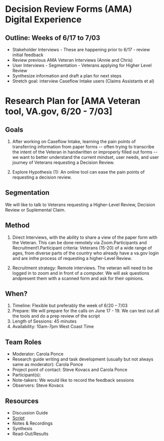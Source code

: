 # Decision Review Forms (AMA) Digital Experience
## Outline: Weeks of 6/17 to 7/03
- Stakeholder Interviews - These are happening prior to 6/17 - review
initial feedback
- Review previous AMA Veteran Interviews (Annie and Chris)
- User Interviews - Segmentation - Veterans applying for Higher Level
Review
- Synthesize information and draft a plan for next steps
- Stretch goal: interview Caseflow Intake users (Claims Assistants et al)

# Research Plan for [AMA Veteran tool, VA.gov, 6/20 - 7/03]
## Goals
1. After working on Caseflow Intake, learning the pain points of transferring information from paper forms -- often trying to transcribe the intent of the Veteran in handwritten or improperly filled out forms -- we want to better understand the current mindset, user needs, and user journey of Veterans requesting a Decision Review.

2. Explore Hypothesis (1): An online tool can ease the pain points of requesting a decision review.

## Segmentation
We will like to talk to Veterans requesting a Higher-Level Review, Decision Review or Suplemental Claim.

## Method
1. Direct Interviews, with the ability to share a view of the paper form with the Veteran.  This can be done remotely via Zoom.Participants and Recruitment1.Participant criteria: Veterans (15-20) of a wide range of ages, from diverse parts of the country who already have a va.gov login and are inthe process of requesting a higher-Level Review.

2. Recruitment strategy: Remote interviews. The veteran will need to be logged in to zoom and in front of a computer. We will ask questions andpresent them with a scanned form and ask for their opinions.

## When?
1. Timeline: Flexible but preferably the week of 6/20 – 7/03
2. Prepare: We will prepare for the calls on June 17 - 19. We can test out all the tools and do a prep review of the script
3. Length of Sessions: 45 minutes
4. Availability: 10am-7pm West Coast Time

## Team Roles
- Moderator: Carola Ponce
- Research guide writing and task development (usually but not always same as moderator): Carola Ponce
- Project point of contact: Steve Kovacs and Carola Ponce
- Participant(s):
- Note-takers: We would like to record the feedback sessions
- Observers: Steve Kovacs

## Resources
- Discussion Guide
- [Script](https://github.com/department-of-veterans-affairs/va.gov-team/blob/master/products/decision-reviews/research/research-discovery-script.md) 
- Notes & Recordings
- Synthesis
- Read-Out/Results

